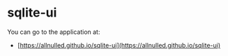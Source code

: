 # sqlite-ui

You can go to the application at:

- [https://allnulled.github.io/sqlite-ui](https://allnulled.github.io/sqlite-ui)